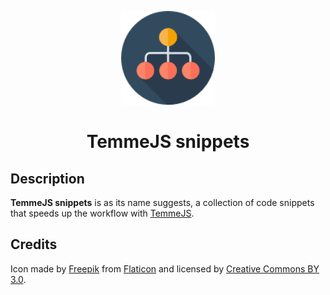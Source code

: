 <p align="center">
    <img alt="TemmeJS logo." src="https://github.com/EOussama/temmejs-snippets/blob/master/assets/img/logo.png" width="150" />
    <h1 align="center">TemmeJS snippets</h1>
</p>

## Description

**TemmeJS snippets** is as its name suggests, a collection of code snippets that speeds up the workflow with [TemmeJS](https://github.com/EOussama/temmejs).


## Credits

Icon made by [Freepik](https://www.freepik.com/) from [Flaticon](https://www.flaticon.com) and licensed by [Creative Commons BY 3.0](http://creativecommons.org/licenses/by/3.0/).